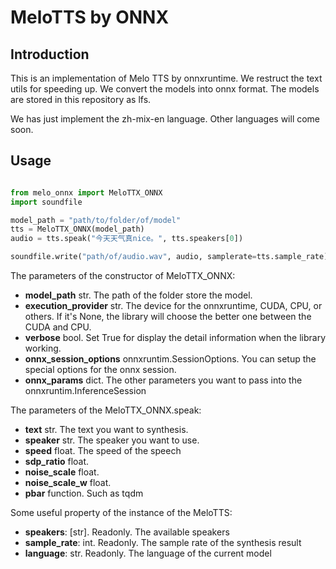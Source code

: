 # MeloTTS by ONNX

## Introduction
This is an implementation of Melo TTS by onnxruntime.
We restruct the text utils for speeding up.
We convert the models into onnx format. The models are stored in this repository as lfs.

We has just implement the zh-mix-en language. Other languages will come soon.

## Usage

```python

from melo_onnx import MeloTTX_ONNX
import soundfile

model_path = "path/to/folder/of/model"
tts = MeloTTX_ONNX(model_path)
audio = tts.speak("今天天气真nice。", tts.speakers[0])

soundfile.write("path/of/audio.wav", audio, samplerate=tts.sample_rate)

```

The parameters of the constructor of MeloTTX_ONNX:
- **model_path** str. The path of the folder store the model.
- **execution_provider** str. The device for the onnxruntime, CUDA, CPU, or others. If it's None, the library will choose the better one between the CUDA and CPU.
- **verbose** bool. Set True for display the detail information when the library working.
- **onnx_session_options** onnxruntim.SessionOptions. You can setup the special options for the onnx session.
- **onnx_params** dict. The other parameters you want to pass into the onnxruntim.InferenceSession 

The parameters of the MeloTTX_ONNX.speak:
- **text** str. The text you want to synthesis.
- **speaker** str. The speaker you want to use.
- **speed** float. The speed of the speech
- **sdp_ratio** float.
- **noise_scale** float.
- **noise_scale_w** float.
- **pbar** function. Such as tqdm

Some useful property of the instance of the MeloTTS:
- **speakers**: [str]. Readonly. The available speakers
- **sample_rate**: int. Readonly. The sample rate of the synthesis result
- **language**: str. Readonly. The language of the current model